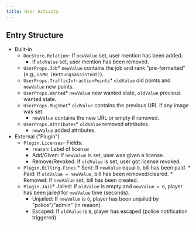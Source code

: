 ```yaml
---
title: User Activity
---
```


## Entry Structure

- Built-in
  * `DocStore.Relation`- If `newValue` set, user mention has been added.
    - If `oldValue` set, user mention has been removed.
  * `UserProps.Job`* `newValue` contains the job and rank "pre-formatted" (e.g., `LSMD (Rettungsassistent)`).
  * `UserProps.TrafficInfractionPoints`* `oldValue` old points and `newValue` new points.
  * `UserProps.Wanted`* `newValue` new wanted state, `oldValue` previous wanted state.
  * `UserProps.MugShot`* `oldValue` contains the previous URL if any image was set.
    * `newValue` contains the new URL or empty if removed.
  * `UserProps.Attributes`* `oldValue` removed attributes.
    * `newValue` added attributes.
- External ("Plugin")
  * `Plugin.Licenses`- Fields:
      * `reason`: Label of license
    - Add/Given: If `newValue` is set, user was given a license.
    - Remove/Revoked: If `oldValue` is set, user got license revoked.
  * `Plugin.Billing.Fines`
    \* Sent: If `newValue` equal `0`, bill has been paid.
    \* Paid: If `oldValue = newValue`, bill has been removed/cleared.
    \* Removed: If `newValue` set, bill has been created.
  * `Plugin.Jail`* Jailed: If `oldValue` is empty and `newValue > 0`, player has been jailed for `newValue` time (seconds).
    * Unjailed: If `newValue` is `0`, player has been unjailed by "police"/"admin" (in reason).
    * Escaped: If `oldValue` is `0`, player has escaped (police notification triggered).
